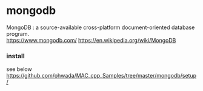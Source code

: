 mongodb
===============


MongoDB : 
a source-available cross-platform document-oriented database program.  
https://www.mongodb.com/
https://en.wikipedia.org/wiki/MongoDB


###  install
see below   
https://github.com/ohwada/MAC_cpp_Samples/tree/master/mongodb/setup/ 

